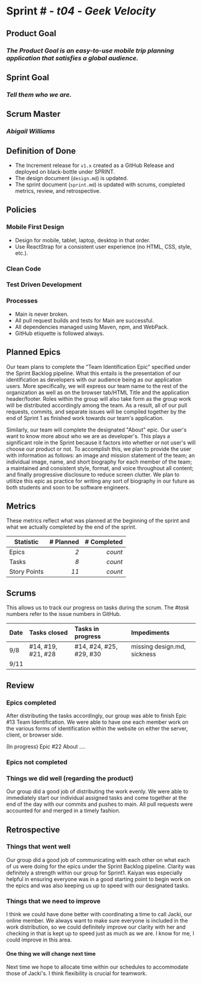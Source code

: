 # Sprint # - *t04* - *Geek Velocity*

## Product Goal
### *The Product Goal is an easy-to-use mobile trip planning application that satisfies a global audience.*

## Sprint Goal
### *Tell them who we are.*

## Scrum Master
### *Abigail Williams*

## Definition of Done

* The Increment release for `v1.x` created as a GitHub Release and deployed on black-bottle under SPRINT.
* The design document (`design.md`) is updated.
* The sprint document (`sprint.md`) is updated with scrums, completed metrics, review, and retrospective.


## Policies

### Mobile First Design
* Design for mobile, tablet, laptop, desktop in that order.
* Use ReactStrap for a consistent user experience (no HTML, CSS, style, etc.).

### Clean Code

### Test Driven Development

### Processes
* Main is never broken. 
* All pull request builds and tests for Main are successful.
* All dependencies managed using Maven, npm, and WebPack.
* GitHub etiquette is followed always.


## Planned Epics

  Our team plans to complete the "Team Identification Epic" specified under the Sprint Backlog pipeline. What this entails is the presentation of our identification as developers with our audience being as our application users. More specifically, we will express our team name to the rest of the organization as well as on the browser tab/HTML Title and the application header/footer. Roles within the group will also take form as the group work will be distributed accordingly among the team. As a result, all of our pull requests, commits, and separate issues will be compiled together by the end of Sprint 1 as finished work towards our  team's application.
  
  Similarly, our team will complete the designated "About" epic. Our user's want to know more about who we are as developer's. This plays a significant role in the Sprint because it factors into whether or not user's will choose our product or not. To accomplish this, we plan to provide the user with information as follows: an image and mission statement of the team; an individual image, name, and short biography for each member of the team; a maintained and consistent style, format, and voice throughout all content; and finally progressive disclosure to reduce screen clutter. We plan to utlitize this epic as practice for writing any sort of biography in our future as both students and soon to be software engineers. 
  
## Metrics

These metrics reflect what was planned at the beginning of the sprint and what we actually completed by the end of the sprint.

| Statistic | # Planned | # Completed |
| --- | ---: | ---: |
| Epics | *2* | *count* |
| Tasks |  *8*   | *count* | 
| Story Points |  *11*  | *count* | 


## Scrums

This allows us to track our progress on tasks during the scrum.
The #*task* numbers refer to the issue numbers in GitHub.

| Date | Tasks closed  | Tasks in progress | Impediments |
| :--- | :--- | :--- | :--- |
| 9/8 | #14, #19, #21,  #28|  #14, #24, #25, #29, #30 | missing design.md, sickness |
| 9/11 |  |  |  | 


## Review

### Epics completed
After distributing the tasks accordingly, our group was able to finish Epic #13 Team Identification. We were able to have one each member work on the various forms of identification within the website on either the server, client, or browser side. 

(In progress) Epic #22 About …. 
### Epics not completed
### Things we did well (regarding the product)
Our group did a good job of distributing the work evenly. We were able to immediately start our individual assigned tasks and come together at the end of the day with our commits and pushes to main. All pull requests were accounted for and merged in a timely fashion. 

## Retrospective

### Things that went well
Our group did a good job of communicating with each other on what each of us were doing for the epics under the Sprint Backlog pipeline. Clarity was definitely a strength within our group for Sprint1. Kaiyan was especially helpful in ensuring everyone was in a good starting point to begin work on the epics and was also keeping us up to speed with our designated tasks.

### Things that we need to improve 
I think we could have done better with coordinating a time to call Jacki, our online member. We always want to make sure everyone is included in the work distribution, so we could definitely improve our clarity with her and checking in that is kept up to speed just as much as we are. I know for me, I could improve in this area.

#### One thing we will change next time
Next time we hope to allocate time within our schedules to accommodate those of Jacki's. I think flexibility is crucial for teamwork. 

